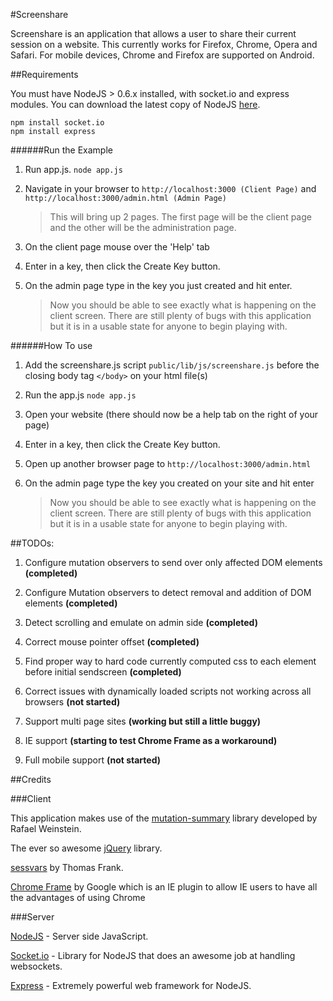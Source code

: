 #Screenshare

Screenshare is an application that allows a user to share their current session on a website. This currently works for Firefox, Chrome, Opera and Safari. For mobile devices, Chrome and Firefox are supported on Android.



##Requirements

You must have NodeJS > 0.6.x installed, with socket.io and express modules. You can download the latest copy of NodeJS [here](http://nodejs.org).

    npm install socket.io
    npm install express

######Run the Example

1. Run app.js. `node app.js`
    
2. Navigate in your browser to `http://localhost:3000 (Client Page)` and `http://localhost:3000/admin.html (Admin Page)`

    >   This will bring up 2 pages. The first page will be the client page and the other will be the administration page.

3. On the client page mouse over the 'Help' tab

4. Enter in a key, then click the Create Key button.

5. On the admin page type in the key you just created and hit enter.

    > Now you should be able to see exactly what is happening on the client screen. There are still plenty of bugs with this application but it is in a usable state for anyone to begin playing with.

######How To use

1. Add the screenshare.js script `public/lib/js/screenshare.js` before the closing body tag `</body>` on your html file(s)

2. Run the app.js `node app.js`

3. Open your website (there should now be a help tab on the right of your page)

4. Enter in a key, then click the Create Key button.

5. Open up another browser page to `http://localhost:3000/admin.html`

6. On the admin page type the key you created on your site and hit enter

    > Now you should be able to see exactly what is happening on the client screen. There are still plenty of bugs with this application but it is in a usable state for anyone to begin playing with.

##TODOs:

1. Configure mutation observers to send over only affected DOM elements **(completed)**

2. Configure Mutation observers to detect removal and addition of DOM elements **(completed)**

3. Detect scrolling and emulate on admin side **(completed)**

4. Correct mouse pointer offset **(completed)**

5. Find proper way to hard code currently computed css to each element before initial sendscreen **(completed)**

6. Correct issues with dynamically loaded scripts not working across all browsers **(not started)**

7. Support multi page sites **(working but still a little buggy)**

8. IE support **(starting to test Chrome Frame as a workaround)**

9. Full mobile support **(not started)**



##Credits



###Client

This application makes use of the [mutation-summary](http://code.google.com/p/mutation-summary/) library developed by Rafael Weinstein.

The ever so awesome [jQuery](http://jquery.com) library.

[sessvars](http://www.thomasfrank.se/sessionvars.html) by Thomas Frank.

[Chrome Frame](https://developers.google.com/chrome/chrome-frame/) by Google which is an IE plugin to allow IE users to have all the advantages of using Chrome

###Server

[NodeJS](http://nodejs.org) - Server side JavaScript.

[Socket.io](http://socket.io) - Library for NodeJS that does an awesome job at handling websockets.

[Express](http://expressjs.com) - Extremely powerful web framework for NodeJS.